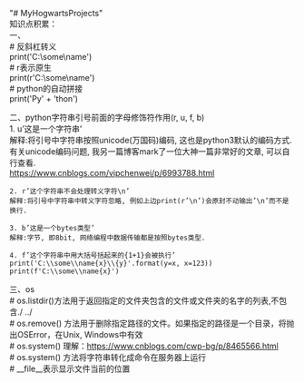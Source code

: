 "# MyHogwartsProjects"  
知识点积累：  
一、  
    # 反斜杠转义  
    print('C:\\some\\name')  
    # r表示原生  
    print(r'C:\some\name')  
    # python的自动拼接  
    print('Py' + 'thon')  
  
二、python字符串引号前面的字母修饰符作用(r, u, f, b)  
    1. u’这是一个字符串’  
    解释:将引号中字符串按照unicode(万国码)编码, 这也是python3默认的编码方式.有关unicode编码问题, 我另一篇博客mark了一位大神一篇非常好的文章, 可以自行查看.  
    https://www.cnblogs.com/vipchenwei/p/6993788.html  
  
    2. r’这个字符串不会处理转义字符\n’  
    解释:将引号中字符串中转义字符忽略, 例如上边print(r’\n’)会原封不动输出’\n’而不是换行.  
  
    3. b’这是一个bytes类型’  
    解释:字节, 即8bit, 网络编程中数据传输都是按照bytes类型.  
  
    4. f’这个字符串中用大括号括起来的{1+1}会被执行’  
    print('C:\\some\\name{x}\\{y}'.format(y=x, x=123))  
    print(f'C:\\some\\name{x}')  
  
三、os  
    # os.listdir()方法用于返回指定的文件夹包含的文件或文件夹的名字的列表,不包含./ ../  
    # os.remove() 方法用于删除指定路径的文件。如果指定的路径是一个目录，将抛出OSError，在Unix, Windows中有效  
    # os.system() 理解：https://www.cnblogs.com/cwp-bg/p/8465566.html  
    # os.system() 方法将字符串转化成命令在服务器上运行  
    # __file__表示显示文件当前的位置  
